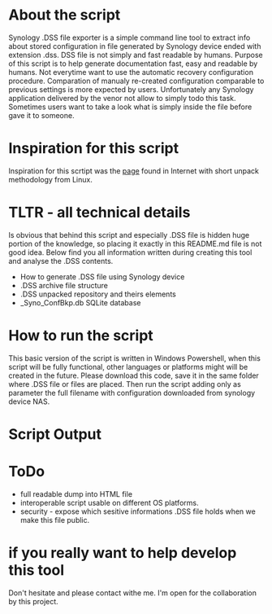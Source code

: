 

# About the script 
Synology .DSS file exporter is a simple command line tool to extract info about stored configuration in file generated by Synology device ended with extension .dss.
DSS file is not simply and fast readable by humans. Purpose of this script is to help generate documentation fast, easy and readable by humans. Not everytime want to use the automatic recovery configuration procedure. Comparation of manualy re-created configuration comparable to previous settings is more expected by users. Unfortunately any Synology application delivered by the venor not allow to simply todo this task. Sometimes users want to take a look what is simply inside the file before gave it to someone. 

# Inspiration for this script 
Inspiration for this scrtipt was the [page](https://gist.github.com/willfurnass/7db2a26a7a147cc8b86676651e1ab8c1) found in Internet with short unpack methodology from Linux. 

# TLTR - all technical details 
Is obvious that behind this script and especially .DSS file is hidden huge portion of the knowledge, so placing it exactly in this README.md file is not good idea. 
Below find you all information written during creating this tool and analyse the .DSS contents. 
- How to generate .DSS file using Synology device 
- .DSS archive file structure 
- .DSS unpacked repository and theirs elements 
- _Syno_ConfBkp.db SQLite database 

# How to run the script 
This basic version of the script is written in Windows Powershell, when this script will be fully functional, other languages or platforms might will be created in the future. 
Please download this code, save it in the same folder where .DSS file or files are placed. 
Then run the script adding only as parameter the full filename with configuration downloaded from synology device NAS. 


# Script Output 


# ToDo 
- full readable dump into HTML file 
- interoperable script usable on different OS platforms. 
- security - expose which sesitive informations .DSS file holds when we make this file public. 

# if you really want to help develop this tool 
Don't hesitate and please contact withe me. I'm open for the collaboration by this project. 

